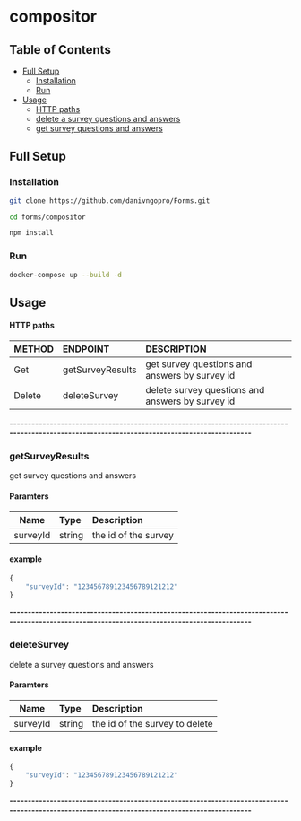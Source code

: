 # compositor

## Table of Contents

- [Full Setup](#full-setup)
  - [Installation](#installation)
  - [Run](#run)
- [Usage](#usage)
  - [HTTP paths](#http-paths)
  - [delete a survey questions and answers](#survey-id)
  - [get survey questions and answers](#survey-id)

## Full Setup

### Installation

```bash
git clone https://github.com/danivngopro/Forms.git

cd forms/compositor

npm install
```

### Run

```bash
docker-compose up --build -d
```

## Usage

#### HTTP paths

| METHOD | ENDPOINT         | DESCRIPTION                                      |
| ------ | :--------------- | :----------------------------------------------- |
| Get    | getSurveyResults | get survey questions and answers by survey id    |
| Delete | deleteSurvey     | delete survey questions and answers by survey id |

**----------------------------------------------------------------------------------------------------------------------------------------------**

### getSurveyResults

get survey questions and answers

#### Paramters

| Name     | Type   | Description          |
| -------- | :----- | :------------------- |
| surveyId | string | the id of the survey |

#### example

```typescript
{
    "surveyId": "123456789123456789121212"
}
```

**----------------------------------------------------------------------------------------------------------------------------------------------**

### deleteSurvey

delete a survey questions and answers

#### Paramters

| Name     | Type   | Description                    |
| -------- | :----- | :----------------------------- |
| surveyId | string | the id of the survey to delete |

#### example

```typescript
{
    "surveyId": "123456789123456789121212"
}
```

**----------------------------------------------------------------------------------------------------------------------------------------------**
